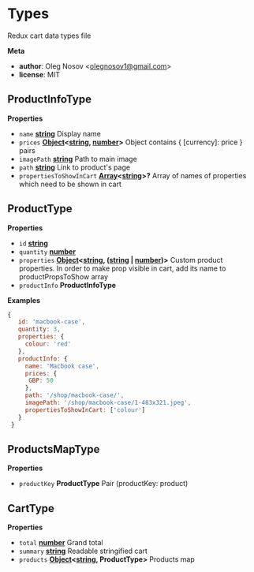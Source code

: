 <!-- Generated by documentation.js. Update this documentation by updating the source code. -->

# Types

Redux cart data types file

**Meta**

-   **author**: Oleg Nosov &lt;olegnosov1@gmail.com>
-   **license**: MIT

## ProductInfoType

**Properties**

-   `name` **[string](https://developer.mozilla.org/en-US/docs/Web/JavaScript/Reference/Global_Objects/String)** Display name
-   `prices` **[Object](https://developer.mozilla.org/en-US/docs/Web/JavaScript/Reference/Global_Objects/Object)&lt;[string](https://developer.mozilla.org/en-US/docs/Web/JavaScript/Reference/Global_Objects/String), [number](https://developer.mozilla.org/en-US/docs/Web/JavaScript/Reference/Global_Objects/Number)>** Object contains { [currency]&#x3A; price } pairs
-   `imagePath` **[string](https://developer.mozilla.org/en-US/docs/Web/JavaScript/Reference/Global_Objects/String)** Path to main image
-   `path` **[string](https://developer.mozilla.org/en-US/docs/Web/JavaScript/Reference/Global_Objects/String)** Link to product's page
-   `propertiesToShowInCart` **[Array](https://developer.mozilla.org/en-US/docs/Web/JavaScript/Reference/Global_Objects/Array)&lt;[string](https://developer.mozilla.org/en-US/docs/Web/JavaScript/Reference/Global_Objects/String)>?** Array
    of names of properties which need to be shown in cart

## ProductType

**Properties**

-   `id` **[string](https://developer.mozilla.org/en-US/docs/Web/JavaScript/Reference/Global_Objects/String)** 
-   `quantity` **[number](https://developer.mozilla.org/en-US/docs/Web/JavaScript/Reference/Global_Objects/Number)** 
-   `properties` **[Object](https://developer.mozilla.org/en-US/docs/Web/JavaScript/Reference/Global_Objects/Object)&lt;[string](https://developer.mozilla.org/en-US/docs/Web/JavaScript/Reference/Global_Objects/String), ([string](https://developer.mozilla.org/en-US/docs/Web/JavaScript/Reference/Global_Objects/String) \| [number](https://developer.mozilla.org/en-US/docs/Web/JavaScript/Reference/Global_Objects/Number))>** Custom product properties.
    In order to make prop visible in cart, add its name
    to productPropsToShow array
-   `productInfo` **ProductInfoType** 

**Examples**

```javascript
{
   id: 'macbook-case',
   quantity: 3,
   properties: {
     colour: 'red'
   },
   productInfo: {
     name: 'Macbook case',
     prices: {
      GBP: 50
     },
     path: '/shop/macbook-case/',
     imagePath: '/shop/macbook-case/1-483x321.jpeg',
     propertiesToShowInCart: ['colour']
   }
 }
```

## ProductsMapType

**Properties**

-   `productKey` **ProductType** Pair (productKey: product)

## CartType

**Properties**

-   `total` **[number](https://developer.mozilla.org/en-US/docs/Web/JavaScript/Reference/Global_Objects/Number)** Grand total
-   `summary` **[string](https://developer.mozilla.org/en-US/docs/Web/JavaScript/Reference/Global_Objects/String)** Readable stringified cart
-   `products` **[Object](https://developer.mozilla.org/en-US/docs/Web/JavaScript/Reference/Global_Objects/Object)&lt;[string](https://developer.mozilla.org/en-US/docs/Web/JavaScript/Reference/Global_Objects/String), ProductType>** Products map
